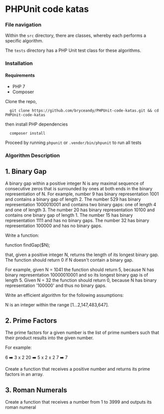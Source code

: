 # PHPUnit code katas

### File navigation
Within the <code>src</code> directory, there are classes, whereby each performs a specific algorithm.

The <code>tests</code> directory has a PHP Unit test class for these algorithms.

### Installation

#### Requirements
- PHP 7
- Composer

Clone the repo,

```
  git clone https://github.com/bryceandy/PHPUnit-code-katas.git && cd PHPUnit-code-katas
```

then install PHP dependencies

```
  composer install
```

Proceed by running <code>phpunit</code> or <code>.vendor/bin/phpunit</code> to run all tests

### Algorithm Description

## 1. Binary Gap

A binary gap within a positive integer N is any maximal sequence of consecutive zeros that is surrounded by ones at both
ends in the binary representation of N. For example, number 9 has binary representation 1001 and contains a binary gap
of length 2. The number 529 has binary representation 1000010001 and contains two binary gaps: one of length 4 and one
of length 3. The number 20 has binary representation 10100 and contains one binary gap of length 1. The number 15 has
binary representation 1111 and has no binary gaps. The number 32 has binary representation 100000 and has no binary gaps.

Write a function:

function findGap($N);

that, given a positive integer N, returns the length of its longest binary gap. The function should return 0 if N
 doesn't contain a binary gap.

For example, given N = 1041 the function should return 5, because N has binary representation 10000010001 and so its
longest binary gap is of length 5. Given N = 32 the function should return 0, because N has binary representation
'100000' and thus no binary gaps.

Write an efficient algorithm for the following assumptions:

N is an integer within the range [1...2,147,483,647].

## 2. Prime Factors

The prime factors for a given number is the list of prime numbers such that their product results into the given number.

For example:

6 ➡️ 3 x 2
20 ➡️ 5 x 2 x 2
7 ➡️ 7

Create a function that receives a positive number and returns its prime factors in an array.

## 3. Roman Numerals

Create a function that receives a number from 1 to 3999 and outputs its roman numeral